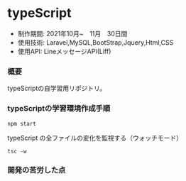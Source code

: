 # typeScript

* 制作期間: 2021年10月~　11月　30日間
* 使用技術: Laravel,MySQL,BootStrap,Jquery,Html,CSS
* 使用API: LineメッセージAPI(Liff)

### 概要
typeScriptの自学習用リポジトリ。

### typeScriptの学習環境作成手順



```
npm start
```

typeScript  の全ファイルの変化を監視する（ウォッチモード）
```
tsc -w
```


 
### 開発の苦労した点

